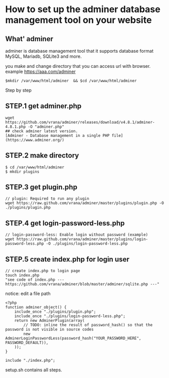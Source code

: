 # How to set up the adminer database management tool on your website 

## What' adminer
adminer is database management tool that it supports database format MySQL, Mariadb, SQLite3 and more.  

you make and change directory that you can access url with browser.  
example https://aaa.com/adminer  
```
$mkdir /var/www/html/adminer  && $cd /var/www/html/adminer  
```

Step by step  
## STEP.1 get adminer.php  
```
wget  https://github.com/vrana/adminer/releases/download/v4.8.1/adminer-4.8.1.php -O "adminer.php"  
## check adminer latest version.   
[Adminer - Database management in a single PHP file](https://www.adminer.org/)  
```
## STEP.2 make directory
```
$ cd /var/www/html/adminer  
$ mkdir plugins  
```
## STEP.3 get plugin.php  
```
// plugin: Required to run any plugin  
wget https://raw.github.com/vrana/adminer/master/plugins/plugin.php -O ./plugins/plugin.php  
```

## STEP.4 get login-password-less.php
```
// login-password-less: Enable login without password (example)  
wget https://raw.github.com/vrana/adminer/master/plugins/login-password-less.php -O ./plugins/login-password-less.php  
```

## STEP.5 create index.php for login user
```
// create index.php to login page  
touch index.php  
"see code of index.php --- https://github.com/vrana/adminer/blob/master/adminer/sqlite.php ---"  
```

notice: edit a file path  
```
<?php
function adminer_object() {
	include_once "./plugins/plugin.php";
	include_once "./plugins/login-password-less.php";
	return new AdminerPlugin(array(
		// TODO: inline the result of password_hash() so that the password is not visible in source codes
		new AdminerLoginPasswordLess(password_hash("YOUR_PASSWORD_HERE", PASSWORD_DEFAULT)),
	));
}

include "./index.php";  
```

setup.sh contains all steps.  

